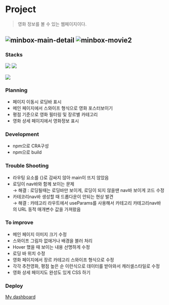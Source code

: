 # Project

> 영화 정보를 볼 수 있는 웹페이지이다.

![minbox-main-detail](https://github.com/seongm2n/react-movie/assets/62044613/9f38fc68-64d3-4f57-9bd9-0fdeb7ab0a25)
![minbox-movie2](https://github.com/seongm2n/react-movie/assets/62044613/6d7c074a-bb82-41ab-8c45-99591ae6efb7)
---


### Stacks

<p>
<img src="https://img.shields.io/badge/Code-React-informational?style=flat&logo=react&color=61DAFB">
<img src="https://img.shields.io/badge/Style-Styled--Components-informational?style=flat&logo=styled-components&color=CC6699">
<br>
<br>
<img src="https://img.shields.io/badge/Tool-Visual Studio Code-informational?style=flat&logo=visualstudiocode&color=007ACC">
</p>

### Planning

- 페이지 이동시 로딩바 표시
- 메인 페이지에서 스와이프 형식으로 영화 포스터보이기
- 평점 기준으로 영화 필터링 및 장르별 카테고리
- 영화 상세 페이지에서 영화정보 표시

### Development

- npm으로 CRA구성
- npm으로 build

### Trouble Shooting

- 라우팅 요소를 {}로 감싸지 않아 main이 뜨지 않았음
- 로딩이 nav바와 함께 보이는 문제  
   → 해결 : 로딩될때는 로딩바만 보이게, 로딩이 되지 않을땐 nav바 보이게 코드 수정
- 카테코리nav바 생성할 때 드롭다운이 안되는 현상 발견  
   → 해결 : 카테고리 라우트에서 useParams를 사용해서 카테고리 카테고리nav바의 URL 동적 매개변수 값을 가져왔음

### To improve

- 메인 페이지 이미지 크기 수정
- 스와이프 그림자 없애거나 배경을 블러 처리
- Hover 했을 때 보이는 내용 선명하게 수정
- 로딩 바 위치 수정
- 영화 페이지에서 장르 카테고리 스와이프 형식으로 수정
- 각각 추천영화, 평점 높은 순 이런식으로 데이터를 받아와서 캐러셀스타일로 수정
- 영화 상세 페이지도 완성도 있게 CSS 하기

### Deploy

[My dashboard](https://seongm2n.github.io/react-movie)
